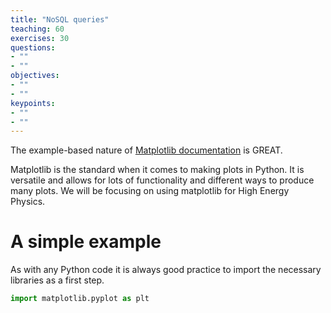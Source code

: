 ```yaml
---
title: "NoSQL queries"
teaching: 60
exercises: 30
questions:
- ""
- ""
objectives:
- ""
- ""
keypoints:
- ""
- ""
---
```

The example-based nature of [Matplotlib documentation](https://matplotlib.org/) is GREAT.

Matplotlib is the standard when it comes to making plots in Python. It is versatile and allows for lots of functionality and different ways to produce many plots.
We will be focusing on using matplotlib for High Energy Physics.

# A simple example

As with any Python code it is always good practice to import the necessary libraries as a first step.

```python
import matplotlib.pyplot as plt
```
